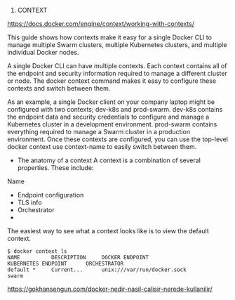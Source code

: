 1. CONTEXT

https://docs.docker.com/engine/context/working-with-contexts/



This guide shows how contexts make it easy for a single Docker CLI to manage multiple Swarm clusters, multiple Kubernetes clusters, and multiple individual Docker nodes.

A single Docker CLI can have multiple contexts. Each context contains all of the endpoint and security information required to manage a different cluster or node. The docker context command makes it easy to configure these contexts and switch between them.

As an example, a single Docker client on your company laptop might be configured with two contexts; dev-k8s and prod-swarm. dev-k8s contains the endpoint data and security credentials to configure and manage a Kubernetes cluster in a development environment. prod-swarm contains everything required to manage a Swarm cluster in a production environment. Once these contexts are configured, you can use the top-level docker context use context-name to easily switch between them.

- The anatomy of a context
A context is a combination of several properties. These include:

Name

- Endpoint configuration
- TLS info
- Orchestrator
- 
The easiest way to see what a context looks like is to view the default context.
``` shell
$ docker context ls
NAME          DESCRIPTION     DOCKER ENDPOINT                KUBERNETES ENDPOINT      ORCHESTRATOR
default *     Current...      unix:///var/run/docker.sock                             swarm
```


 https://gokhansengun.com/docker-nedir-nasil-calisir-nerede-kullanilir/